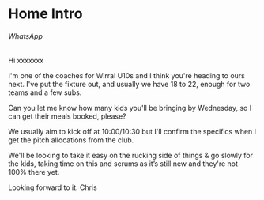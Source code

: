 # Home Intro
###### WhatsApp
Hi xxxxxxx

I'm one of the coaches for Wirral U10s and I think you're heading to ours next.
I've put the fixture out, and usually we have 18 to 22, enough for two teams and a few subs.

Can you let me know how many kids you'll be bringing by Wednesday, so I can get their meals booked, please?

We usually aim to kick off at 10:00/10:30 but I'll confirm the specifics when I get the pitch allocations from the club. 

We'll be looking to take it easy on the rucking side of things & go slowly for the kids, taking time on this and scrums as it’s still new and they're not 100% there yet.

Looking forward to it.
Chris
